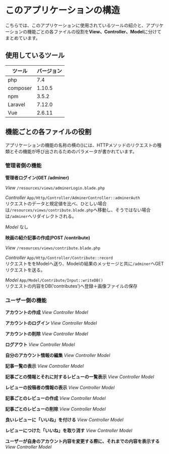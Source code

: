 # このアプリケーションの構造
こちらでは、このアプリケーションに使用されているツールの紹介と、アプリケーションの機能ごとの各ファイルの役割を**View、Controller、Model**に分けてまとめています。


## 使用しているツール

|ツール|バージョン|
|------|------|
|php|7.4|
|composer|1.10.5|
|npm|3.5.2|
|Laravel|7.12.0|
|Vue|2.6.11|


## 機能ごとの各ファイルの役割
アプリケーションの機能の名称の横の()には、HTTPメソッドのリクエストの種類とその機能が呼び出されるためのパラメータが書かれています。

### 管理者側の機能

**管理者ログイン(GET /adminer)**

*View*
`/resources/views/adminerLogin.blade.php`

*Controller*
`App/Http/Controller/AdminerController::adminerAuth`  
リクエストのデータと規定値を比べ、ひとしい場合は`/resources/views/contribute.blade.php`へ移動し、そうではない場合は`/adminer`へリダイレクトされる。

*Model*
なし

**映画の紹介記事の作成(POST /contribute)**

*View*
`/resources/views/contribute.blade.php`  

*Controller*
`App/Http/Controller/Contribute::record`  
リクエストををModelへ送り、Modelの結果のメッセージと共に`/adminer`へGETリクエストを送る。

*Model*
`App/Model/Contribute/Input::writeDB()`  
リクエストの内容をDB(‘contributes’)へ登録＋画像ファイルの保存

### ユーザー側の機能

**アカウントの作成**
*View*
*Controller*
*Model*

**アカウントのログイン**
*View*
*Controller*
*Model*

**アカウントの削除**
*View*
*Controller*
*Model*

**ログアウト**
*View*
*Controller*
*Model*

**自分のアカウント情報の編集**
*View*
*Controller*
*Model*

**記事一覧の表示**
*View*
*Controller*
*Model*

**記事ごとの情報とそれに対するレビューの一覧表示**
*View*
*Controller*
*Model*

**レビューの投稿者の情報の表示**
*View*
*Controller*
*Model*

**記事ごとのレビューの作成**
*View*
*Controller*
*Model*

**記事ごとのレビューの削除**
*View*
*Controller*
*Model*

**良いレビューに「いいね」を付ける**
*View*
*Controller*
*Model*

**レビューにつけた「いいね」を取り消す**
*View*
*Controller*
*Model*

**ユーザーが自身のアカウント内容を変更する際に、それまでの内容を表示する**
*View*
*Controller*
*Model*
